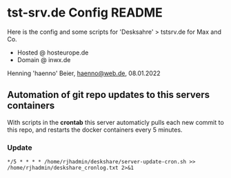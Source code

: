 # tst-srv.de Config README

Here is the config and some scripts for 'Desksahre' > tstsrv.de for Max and Co.

- Hosted @ hosteurope.de
- Domain @ inwx.de

Henning 'haenno' Beier, haenno@web.de, 08.01.2022

## Automation of git repo updates to this servers containers

With scripts in the **crontab** this server automaticly pulls each new commit to this repo, and restarts the docker containers every 5 minutes.

### Update

``*/5 * * * * /home/rjhadmin/deskshare/server-update-cron.sh >> /home/rjhadmin/deskshare_cronlog.txt 2>&1``
